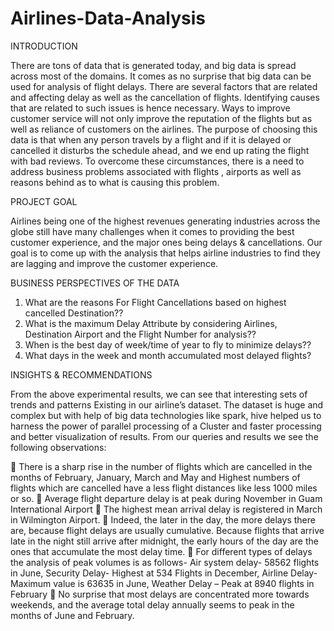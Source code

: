 # Airlines-Data-Analysis

INTRODUCTION

There are tons of data that is generated today, and big data is spread across most of the domains. It comes as no surprise that big data can be used for analysis of flight delays. There are several factors that are related and affecting delay as well as the cancellation of flights. Identifying causes that are related to such issues is hence necessary. Ways to improve customer service will not only improve the reputation of the flights but as well as reliance of customers on the airlines. The purpose of choosing this data is that when any person travels by a flight and if it is delayed or cancelled it disturbs the schedule ahead, and we end up rating the flight with bad reviews. To overcome these circumstances, there is a need to address business problems associated with flights , airports as well as reasons behind as to what is causing this problem.

PROJECT GOAL

Airlines being one of the highest revenues generating industries across the globe still have many challenges when it comes to providing the best customer experience, and the major ones being delays & cancellations. Our goal is to come up with the analysis that helps airline industries to find they are lagging and improve the customer experience.

BUSINESS PERSPECTIVES OF THE DATA

1.	What are the reasons For Flight Cancellations based on highest cancelled Destination??
2.	What is the maximum Delay Attribute by considering Airlines, Destination Airport and the Flight Number for analysis??
3.	 When is the best day of week/time of year to fly to minimize delays??
4.	What days in the week and month accumulated most delayed flights?

INSIGHTS & RECOMMENDATIONS

From the above experimental results, we can see that interesting sets of trends and patterns Existing in our airline’s dataset. The dataset is huge and complex but with help of big data technologies like spark, hive helped us to harness the power of parallel processing of a Cluster and faster processing and better visualization of results. From our queries and results we see the  following observations:

	There is a sharp rise in the number of flights which are cancelled in the months of February, January, March and May and Highest numbers of flights which are cancelled have a less flight distances like less 1000 miles or so.
	Average flight departure delay is at peak during November in Guam International Airport
	The highest mean arrival delay is registered in March in Wilmington Airport.
	Indeed, the later in the day, the more delays there are, because flight delays are usually cumulative. Because flights that arrive late in the night still arrive after midnight, the early hours of the day are the ones that accumulate the most delay time.
	For different types of delays the analysis of peak volumes is as follows- Air system delay- 58562 flights in June, Security Delay- Highest at 534 Flights in December, Airline Delay-Maximum value is  63635 in June,  Weather Delay – Peak at 8940 flights in February
	No surprise that most delays are concentrated more towards weekends, and the average total delay annually seems to peak in the months of June and February.
